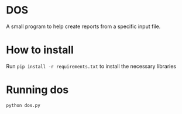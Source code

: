 # DOS

A small program to help create reports from a specific input file.

# How to install

Run `pip install -r requirements.txt` to install the necessary libraries

# Running dos

`python dos.py`